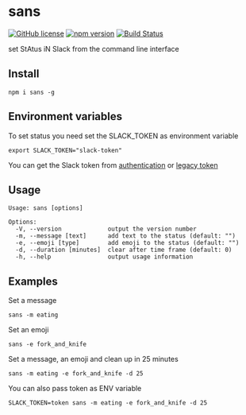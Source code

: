 # sans

[![GitHub license](https://img.shields.io/badge/license-MIT-blue.svg)](https://github.com/rustamyusupov/sans/blob/master/LICENSE)
[![npm version](https://badge.fury.io/js/sans-cli.svg)](https://badge.fury.io/js/sans-cli)
[![Build Status](https://travis-ci.org/rustamyusupov/sans.svg?branch=master)](https://travis-ci.org/rustamyusupov/sans)

set StAtus iN Slack from the command line interface

## Install

    npm i sans -g

## Environment variables

To set status you need set the SLACK_TOKEN as environment variable

    export SLACK_TOKEN="slack-token"

You can get the Slack token from [authentication](https://api.slack.com/web#authentication) or [legacy token](https://api.slack.com/custom-integrations/legacy-tokens)

## Usage

    Usage: sans [options]

    Options:
      -V, --version             output the version number
      -m, --message [text]      add text to the status (default: "")
      -e, --emoji [type]        add emoji to the status (default: "")
      -d, --duration [minutes]  clear after time frame (default: 0)
      -h, --help                output usage information

## Examples

Set a message

    sans -m eating

Set an emoji

    sans -e fork_and_knife

Set a message, an emoji and clean up in 25 minutes

    sans -m eating -e fork_and_knife -d 25

You can also pass token as ENV variable

    SLACK_TOKEN=token sans -m eating -e fork_and_knife -d 25

